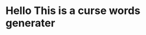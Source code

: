 <html>
  <body>
    <title> Curse word generater </title>
    <h1> Hello This is a curse words generater <h1>  
  </body>
</html>
